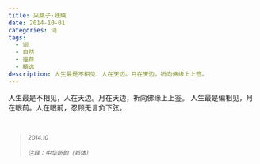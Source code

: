 ```yaml
---
title: 采桑子·残缺
date: 2014-10-01
categories: 词
tags:
  - 词
  - 自然
  - 推荐
  - 精选
description: 人生最是不相见，人在天边。月在天边，祈向佛缘上上签。
---
```


人生最是不相见，人在天边。月在天边，祈向佛缘上上签。
人生最是偏相见，月在眼前。人在眼前，忍顾无言负下弦。

<br/>
<blockquote>
<p><small><i>2014.10</i></small></p>
<p><small><i>注释：中华新韵（郑体）</i></small></p>
</blockquote>
